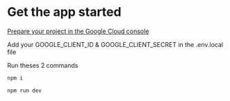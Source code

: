 # Get the app started

[Prepare your project in the Google Cloud console](https://developers.google.com/fit/rest/v1/get-started#request_an_oauth_20_client_id)

Add your GOOGLE_CLIENT_ID & GOOGLE_CLIENT_SECRET in the .env.local file

Run theses 2 commands

```bash
npm i

npm run dev
```
